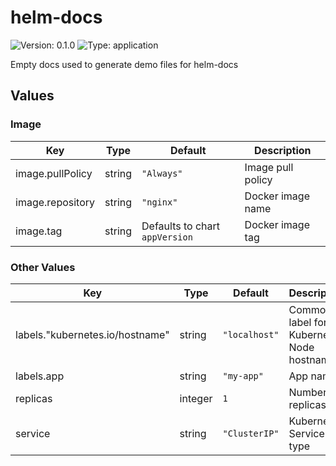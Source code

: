 # helm-docs

![Version: 0.1.0](https://img.shields.io/badge/Version-0.1.0-informational?style=flat-square) ![Type: application](https://img.shields.io/badge/Type-application-informational?style=flat-square)

Empty docs used to generate demo files for helm-docs

## Values

### Image

| Key | Type | Default | Description |
|-----|------|---------|-------------|
| image.pullPolicy | string | `"Always"` | Image pull policy |
| image.repository | string | `"nginx"` | Docker image name |
| image.tag | string | Defaults to chart `appVersion` | Docker image tag |

### Other Values

| Key | Type | Default | Description |
|-----|------|---------|-------------|
| labels."kubernetes.io/hostname" | string | `"localhost"` | Common label for Kubernetes Node hostname |
| labels.app | string | `"my-app"` | App name |
| replicas | integer | `1` | Number of replicas |
| service | string | `"ClusterIP"` | Kubernetes Service type |

